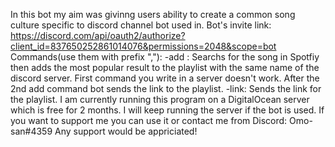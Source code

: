 In this bot my aim was givinng users ability to create a common song culture specific to discord channel bot used in.
Bot's invite link: https://discord.com/api/oauth2/authorize?client_id=837650252861014076&permissions=2048&scope=bot 
Commands(use them with prefix ","): 
-add <song name that user wants to add>: Searchs for the song in Spotfiy then adds the most popular result to the playlist with the same name of the discord server. First command you write in a server doesn't work. After the 2nd add command bot sends the link to the playlist. 
-link: Sends the link for the playlist. 
I am currently running this program on a DigitalOcean server which is free for 2 months. I will keep running the server if the bot is used. If you want to support me you can use it or contact me from Discord: Omo-san#4359 
Any support would be appriciated! 
